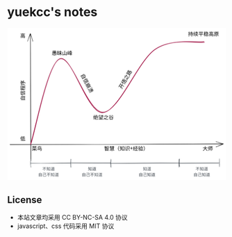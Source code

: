 # yuekcc's notes

<img width="640px" src="images/邓宁克鲁格心理效果.svg" />

## License

- 本站文章均采用 CC BY-NC-SA 4.0 协议
- javascript、css 代码采用 MIT 协议
